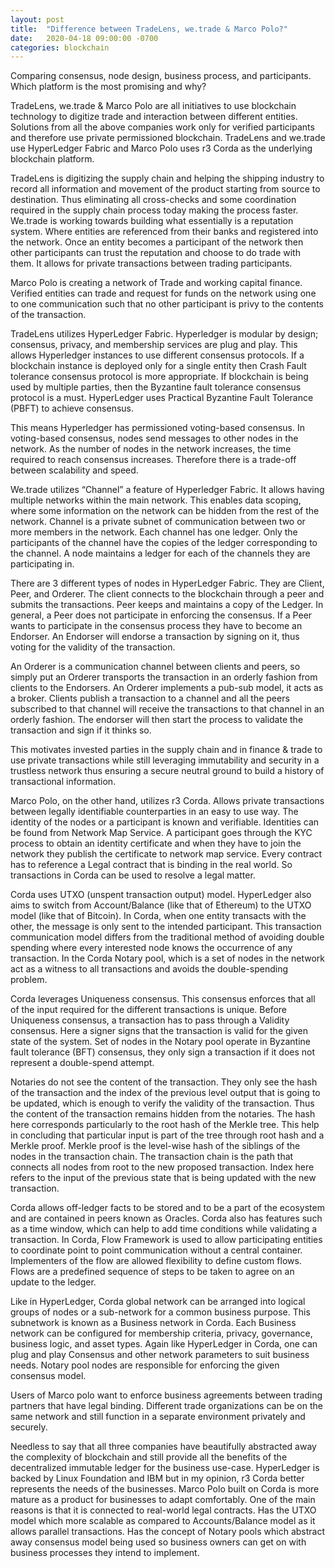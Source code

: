 ```yaml
---
layout: post
title:  "Difference between TradeLens, we.trade & Marco Polo?"
date:   2020-04-18 09:00:00 -0700
categories: blockchain
---
```


Comparing consensus, node design, business process, and participants. Which platform is the most promising and why?

TradeLens, we.trade & Marco Polo are all initiatives to use blockchain technology to digitize trade and interaction between different entities. Solutions from all the above companies work only for verified participants and therefore use private permissioned blockchain. TradeLens and we.trade use HyperLedger Fabric and Marco Polo uses r3 Corda as the underlying blockchain platform.

TradeLens is digitizing the supply chain and helping the shipping industry to record all information and movement of the product starting from source to destination. Thus eliminating all cross-checks and some coordination required in the supply chain process today making the process faster.
We.trade is working towards building what essentially is a reputation system. Where entities are referenced from their banks and registered into the network. Once an entity becomes a participant of the network then other participants can trust the reputation and choose to do trade with them. It allows for private transactions between trading participants.

Marco Polo is creating a network of Trade and working capital finance. Verified entities can trade and request for funds on the network using one to one communication such that no other participant is privy to the contents of the transaction.

TradeLens utilizes HyperLedger Fabric. Hyperledger is modular by design; consensus, privacy, and membership services are plug and play. This allows Hyperledger instances to use different consensus protocols. If a blockchain instance is deployed only for a single entity then Crash Fault tolerance consensus protocol is more appropriate. If blockchain is being used by multiple parties, then the Byzantine fault tolerance consensus protocol is a must. HyperLedger uses Practical Byzantine Fault Tolerance (PBFT) to achieve consensus.

This means Hyperledger has permissioned voting-based consensus. In voting-based consensus, nodes send messages to other nodes in the network. As the number of nodes in the network increases, the time required to reach consensus increases. Therefore there is a trade-off between scalability and speed.

We.trade utilizes “Channel” a feature of Hyperledger Fabric. It allows having multiple networks within the main network. This enables data scoping, where some information on the network can be hidden from the rest of the network. Channel is a private subnet of communication between two or more members in the network. Each channel has one ledger. Only the participants of the channel have the copies of the ledger corresponding to the channel. A node maintains a ledger for each of the channels they are participating in.

There are 3 different types of nodes in HyperLedger Fabric. They are Client, Peer, and Orderer. The client connects to the blockchain through a peer and submits the transactions. Peer keeps and maintains a copy of the Ledger. In general, a Peer does not participate in enforcing the consensus. If a Peer wants to participate in the consensus process they have to become an Endorser. An Endorser will endorse a transaction by signing on it, thus voting for the validity of the transaction.

An Orderer is a communication channel between clients and peers, so simply put an Orderer transports the transaction in an orderly fashion from clients to the Endorsers. An Orderer implements a pub-sub model, it acts as a broker. Clients publish a transaction to a channel and all the peers subscribed to that channel will receive the transactions to that channel in an orderly fashion. The endorser will then start the process to validate the transaction and sign if it thinks so.

This motivates invested parties in the supply chain and in finance & trade to use private transactions while still leveraging immutability and security in a trustless network thus ensuring a secure neutral ground to build a history of transactional information.

Marco Polo, on the other hand, utilizes r3 Corda. Allows private transactions between legally identifiable counterparties in an easy to use way. The identity of the nodes or a participant is known and verifiable. Identities can be found from Network Map Service. A participant goes through the KYC process to obtain an identity certificate and when they have to join the network they publish the certificate to network map service. Every contract has to reference a Legal contract that is binding in the real world. So transactions in Corda can be used to resolve a legal matter.

Corda uses UTXO (unspent transaction output) model. HyperLedger also aims to switch from Account/Balance (like that of Ethereum) to the UTXO model (like that of Bitcoin). In Corda, when one entity transacts with the other, the message is only sent to the intended participant. This transaction communication model differs from the traditional method of avoiding double spending where every interested node knows the occurrence of any transaction. In the Corda Notary pool, which is a set of nodes in the network act as a witness to all transactions and avoids the double-spending problem.

Corda leverages Uniqueness consensus. This consensus enforces that all of the input required for the different transactions is unique. Before Uniqueness consensus, a transaction has to pass through a Validity consensus. Here a signer signs that the transaction is valid for the given state of the system. Set of nodes in the Notary pool operate in Byzantine fault tolerance (BFT) consensus, they only sign a transaction if it does not represent a double-spend attempt.

Notaries do not see the content of the transaction. They only see the hash of the transaction and the index of the previous level output that is going to be updated, which is enough to verify the validity of the transaction. Thus the content of the transaction remains hidden from the notaries. The hash here corresponds particularly to the root hash of the Merkle tree. This help in concluding that particular input is part of the tree through root hash and a Merkle proof. Merkle proof is the level-wise hash of the siblings of the nodes in the transaction chain. The transaction chain is the path that connects all nodes from root to the new proposed transaction. Index here refers to the input of the previous state that is being updated with the new transaction.

Corda allows off-ledger facts to be stored and to be a part of the ecosystem and are contained in peers known as Oracles. Corda also has features such as a time window, which can help to add time conditions while validating a transaction. In Corda, Flow Framework is used to allow participating entities to coordinate point to point communication without a central container. Implementers of the flow are allowed flexibility to define custom flows. Flows are a predefined sequence of steps to be taken to agree on an update to the ledger.

Like in HyperLedger, Corda global network can be arranged into logical groups of nodes or a sub-network for a common business purpose. This subnetwork is known as a Business network in Corda. Each Business network can be configured for membership criteria, privacy, governance, business logic, and asset types. Again like HyperLedger in Corda, one can plug and play Consensus and other network parameters to suit business needs. Notary pool nodes are responsible for enforcing the given consensus model.

Users of Marco polo want to enforce business agreements between trading partners that have legal binding. Different trade organizations can be on the same network and still function in a separate environment privately and securely.

Needless to say that all three companies have beautifully abstracted away the complexity of blockchain and still provide all the benefits of the decentralized immutable ledger for the business use-case. HyperLedger is backed by Linux Foundation and IBM but in my opinion, r3 Corda better represents the needs of the businesses. Marco Polo built on Corda is more mature as a product for businesses to adapt comfortably. One of the main reasons is that it is connected to real-world legal contracts. Has the UTXO model which more scalable as compared to Accounts/Balance model as it allows parallel transactions. Has the concept of Notary pools which abstract away consensus model being used so business owners can get on with business processes they intend to implement.

